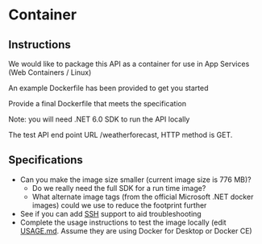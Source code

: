 # Container

## Instructions

We would like to package this API as a container for use in App Services (Web Containers / Linux)

An example Dockerfile has been provided to get you started

Provide a final Dockerfile that meets the specification

Note: you will need .NET 6.0 SDK to run the API locally

The test API end point URL /weatherforecast, HTTP method is GET.

## Specifications

- Can you make the image size smaller (current image size is 776 MB)?
    - Do we really need the full SDK for a run time image?
    - What alternate image tags (from the official Microsoft .NET docker images) could we use to reduce the footprint further
- See if you can add [SSH](https://docs.microsoft.com/en-us/azure/app-service/configure-linux-open-ssh-session) support to aid troubleshooting
- Complete the usage instructions to test the image locally (edit [USAGE.md](./USAGE.md). Assume they are using Docker for Desktop or Docker CE)
